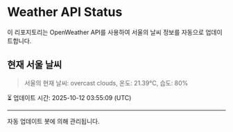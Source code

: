 
# Weather API Status

이 리포지토리는 OpenWeather API를 사용하여 서울의 날씨 정보를 자동으로 업데이트합니다.

## 현재 서울 날씨
> 서울의 현재 날씨: overcast clouds, 온도: 21.39°C, 습도: 80%

⏳ 업데이트 시간: 2025-10-12 03:55:09 (UTC)

---
자동 업데이트 봇에 의해 관리됩니다.
